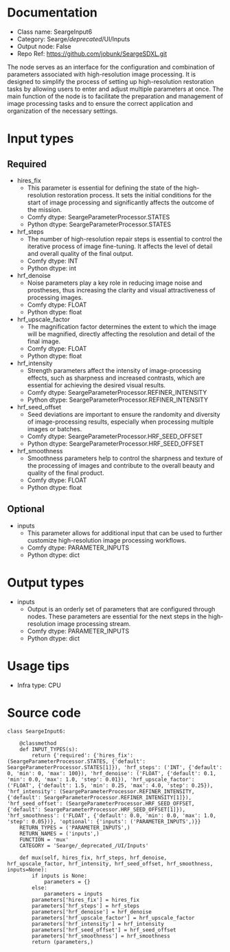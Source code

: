 # Documentation
- Class name: SeargeInput6
- Category: Searge/_deprecated_/UI/Inputs
- Output node: False
- Repo Ref: https://github.com/jobunk/SeargeSDXL.git

The node serves as an interface for the configuration and combination of parameters associated with high-resolution image processing. It is designed to simplify the process of setting up high-resolution restoration tasks by allowing users to enter and adjust multiple parameters at once. The main function of the node is to facilitate the preparation and management of image processing tasks and to ensure the correct application and organization of the necessary settings.

# Input types
## Required
- hires_fix
    - This parameter is essential for defining the state of the high-resolution restoration process. It sets the initial conditions for the start of image processing and significantly affects the outcome of the mission.
    - Comfy dtype: SeargeParameterProcessor.STATES
    - Python dtype: SeargeParameterProcessor.STATES
- hrf_steps
    - The number of high-resolution repair steps is essential to control the iterative process of image fine-tuning. It affects the level of detail and overall quality of the final output.
    - Comfy dtype: INT
    - Python dtype: int
- hrf_denoise
    - Noise parameters play a key role in reducing image noise and prostheses, thus increasing the clarity and visual attractiveness of processing images.
    - Comfy dtype: FLOAT
    - Python dtype: float
- hrf_upscale_factor
    - The magnification factor determines the extent to which the image will be magnified, directly affecting the resolution and detail of the final image.
    - Comfy dtype: FLOAT
    - Python dtype: float
- hrf_intensity
    - Strength parameters affect the intensity of image-processing effects, such as sharpness and increased contrasts, which are essential for achieving the desired visual results.
    - Comfy dtype: SeargeParameterProcessor.REFINER_INTENSITY
    - Python dtype: SeargeParameterProcessor.REFINER_INTENSITY
- hrf_seed_offset
    - Seed deviations are important to ensure the randomity and diversity of image-processing results, especially when processing multiple images or batches.
    - Comfy dtype: SeargeParameterProcessor.HRF_SEED_OFFSET
    - Python dtype: SeargeParameterProcessor.HRF_SEED_OFFSET
- hrf_smoothness
    - Smoothness parameters help to control the sharpness and texture of the processing of images and contribute to the overall beauty and quality of the final product.
    - Comfy dtype: FLOAT
    - Python dtype: float
## Optional
- inputs
    - This parameter allows for additional input that can be used to further customize high-resolution image processing workflows.
    - Comfy dtype: PARAMETER_INPUTS
    - Python dtype: dict

# Output types
- inputs
    - Output is an orderly set of parameters that are configured through nodes. These parameters are essential for the next steps in the high-resolution image processing stream.
    - Comfy dtype: PARAMETER_INPUTS
    - Python dtype: dict

# Usage tips
- Infra type: CPU

# Source code
```
class SeargeInput6:

    @classmethod
    def INPUT_TYPES(s):
        return {'required': {'hires_fix': (SeargeParameterProcessor.STATES, {'default': SeargeParameterProcessor.STATES[1]}), 'hrf_steps': ('INT', {'default': 0, 'min': 0, 'max': 100}), 'hrf_denoise': ('FLOAT', {'default': 0.1, 'min': 0.0, 'max': 1.0, 'step': 0.01}), 'hrf_upscale_factor': ('FLOAT', {'default': 1.5, 'min': 0.25, 'max': 4.0, 'step': 0.25}), 'hrf_intensity': (SeargeParameterProcessor.REFINER_INTENSITY, {'default': SeargeParameterProcessor.REFINER_INTENSITY[1]}), 'hrf_seed_offset': (SeargeParameterProcessor.HRF_SEED_OFFSET, {'default': SeargeParameterProcessor.HRF_SEED_OFFSET[1]}), 'hrf_smoothness': ('FLOAT', {'default': 0.0, 'min': 0.0, 'max': 1.0, 'step': 0.05})}, 'optional': {'inputs': ('PARAMETER_INPUTS',)}}
    RETURN_TYPES = ('PARAMETER_INPUTS',)
    RETURN_NAMES = ('inputs',)
    FUNCTION = 'mux'
    CATEGORY = 'Searge/_deprecated_/UI/Inputs'

    def mux(self, hires_fix, hrf_steps, hrf_denoise, hrf_upscale_factor, hrf_intensity, hrf_seed_offset, hrf_smoothness, inputs=None):
        if inputs is None:
            parameters = {}
        else:
            parameters = inputs
        parameters['hires_fix'] = hires_fix
        parameters['hrf_steps'] = hrf_steps
        parameters['hrf_denoise'] = hrf_denoise
        parameters['hrf_upscale_factor'] = hrf_upscale_factor
        parameters['hrf_intensity'] = hrf_intensity
        parameters['hrf_seed_offset'] = hrf_seed_offset
        parameters['hrf_smoothness'] = hrf_smoothness
        return (parameters,)
```